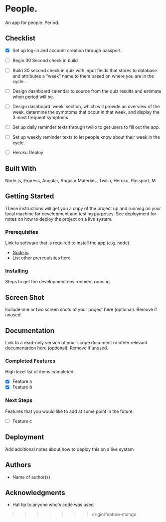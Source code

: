 # People.
An app for people. Period.

## Checklist

- [x] Set up log-in and account creation through passport.

- [ ] Begin 30 Second check in build
- [ ] Build 30 second check in quiz with input fields that stores to database and attributes a “week” name to them based on where you are in the cycle.
- [ ] Design dashboard calendar to source from the quiz results and estimate when period will be.
- [ ] Design dashboard ‘week’ section, which will provide an overview of the week, determine the symptoms that occur in that week, and display the 3 most frequent symptoms
- [ ] Set up daily reminder texts through twilio to get users to fill out the app.
- [ ] Set up weekly reminder texts to let people know about their week in the cycle.
- [ ] Heroku Deploy


## Built With

Node.js, Express, Angular, Angular Materials, Twilio, Heroku, Passport, M
## Getting Started

These instructions will get you a copy of the project up and running on your local machine for development and testing purposes. See deployment for notes on how to deploy the project on a live system.

### Prerequisites

Link to software that is required to install the app (e.g. node).

- [Node.js](https://nodejs.org/en/)
- List other prerequisites here


### Installing

Steps to get the development environment running.

## Screen Shot

Include one or two screen shots of your project here (optional). Remove if unused.

## Documentation

Link to a read-only version of your scope document or other relevant documentation here (optional). Remove if unused.

### Completed Features

High level list of items completed.

- [x] Feature a
- [x] Feature b

### Next Steps

Features that you would like to add at some point in the future.

- [ ] Feature c

## Deployment

Add additional notes about how to deploy this on a live system

## Authors

* Name of author(s)


## Acknowledgments

* Hat tip to anyone who's code was used
>>>>>>> origin/feature-mongo
